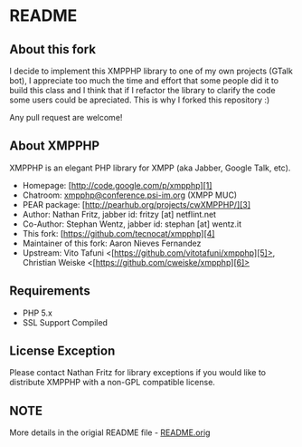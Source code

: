 README
======

About this fork
---------------

I decide to implement this XMPPHP library to one of my own projects (GTalk bot),
I appreciate too much the time and effort that some people did it to build this
class and I think that if I refactor the library to clarify the code some users
could be apreciated. This is why I forked this repository :)

Any pull request are welcome!

About XMPPHP
------------

XMPPHP is an elegant PHP library for XMPP (aka Jabber, Google Talk, etc).

* Homepage: [http://code.google.com/p/xmpphp][1]
* Chatroom: [xmpphp@conference.psi-im.org][2] (XMPP MUC)
* PEAR package: [http://pearhub.org/projects/cwXMPPHP/][3]
* Author: Nathan Fritz, jabber id: fritzy [at] netflint.net
* Co-Author: Stephan Wentz, jabber id: stephan [at] wentz.it
* This fork: [https://github.com/tecnocat/xmpphp][4]
* Maintainer of this fork: Aaron Nieves Fernandez
* Upstream: Vito Tafuni <[https://github.com/vitotafuni/xmpphp][5]>, Christian Weiske <[https://github.com/cweiske/xmpphp][6]>

Requirements
------------

* PHP 5.x
* SSL Support Compiled

License Exception
-----------------

Please contact Nathan Fritz for library exceptions if you would like to
distribute XMPPHP with a non-GPL compatible license.

NOTE
----
More details in the origial README file - [README.orig][7]

[1]: http://code.google.com/p/xmpphp
[2]: mailto:xmpphp@conference.psi-im.org
[3]: http://pearhub.org/projects/cwXMPPHP/
[4]: https://github.com/tecnocat/xmpphp
[5]: https://github.com/vitotafuni/xmpphp
[6]: https://github.com/cweiske/xmpphp
[7]: https://github.com/tecnocat/xmpphp/blob/master/README.orig